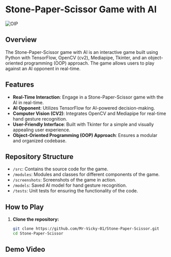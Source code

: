 # Stone-Paper-Scissor Game with AI

![OIP](https://github.com/Mr-Vicky-01/Deplyment-Deep-learining/assets/143078285/75a7010e-f862-4708-9c78-edd3461c2e9f)

## Overview

The Stone-Paper-Scissor game with AI is an interactive game built using Python with TensorFlow, OpenCV (cv2), Mediapipe, Tkinter, and an object-oriented programming (OOP) approach. The game allows users to play against an AI opponent in real-time.

## Features

- **Real-Time Interaction**: Engage in a Stone-Paper-Scissor game with the AI in real-time.
- **AI Opponent**: Utilizes TensorFlow for AI-powered decision-making.
- **Computer Vision (CV2)**: Integrates OpenCV and Mediapipe for real-time hand gesture recognition.
- **User-Friendly Interface**: Built with Tkinter for a simple and visually appealing user experience.
- **Object-Oriented Programming (OOP) Approach**: Ensures a modular and organized codebase.

## Repository Structure

- `/src`: Contains the source code for the game.
- `/modules`: Modules and classes for different components of the game.
- `/screenshots`: Screenshots of the game in action.
- `/models`: Saved AI model for hand gesture recognition.
- `/tests`: Unit tests for ensuring the functionality of the code.

## How to Play

1. **Clone the repository:**

   ```bash
   git clone https://github.com/Mr-Vicky-01/Stone-Paper-Scissor.git
   cd Stone-Paper-Scissor

## Demo Video
